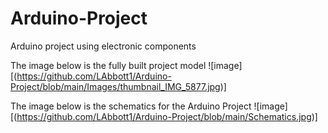 # Arduino-Project
Arduino project using electronic components

The image below is the fully built project model
![image][(https://github.com/LAbbott1/Arduino-Project/blob/main/Images/thumbnail_IMG_5877.jpg)]

The image below is the schematics for the Arduino Project
![image][(https://github.com/LAbbott1/Arduino-Project/blob/main/Schematics.jpg)]
